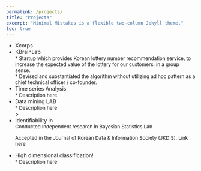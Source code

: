 ```yaml
---
permalink: /projects/
title: "Projects"
excerpt: "Minimal Mistakes is a flexible two-column Jekyll theme."
toc: true
---
```


<ul>
<li> Xcorps</li>

<li> KBrainLab <br >
<font size = "2">
* Startup which provides Korean lottery number recommendation service, to increase the expected value of the lottery for our customers, in a group sense. </br>
* Devised and substantiated the algorithm without utilizing ad hoc pattern as a chief technical officer / co-founder.
</font>
</li>

<li> Time series Analysis <br />
<font size = "2">
* Description here
</font>
</li>

<li>Data mining LAB <br />
<font size = "2">
* Description here
</font>
</li>>

<li> Identifiability in <br />
<font size = "2">
Conducted Independent research in Bayesian Statistics Lab <br />

Accepted in the Journal of Korean Data & Information Society (JKDIS). Link here
</font>
</li>

<li>High dimensional  classification!<br />
<font size = "2">
* Description here
</font>

</li>
</ul>